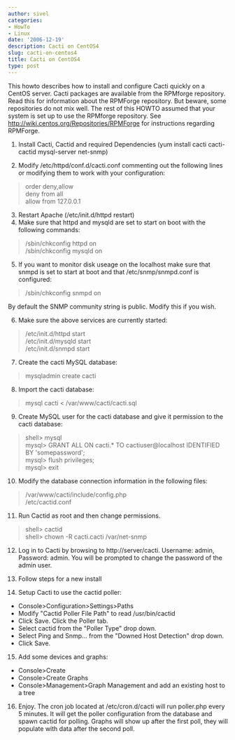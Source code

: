 ```yaml
---
author: sivel
categories:
- HowTo
- Linux
date: '2006-12-19'
description: Cacti on CentOS4
slug: cacti-on-centos4
title: Cacti on CentOS4
type: post
---
```


This howto describes how to install and configure Cacti quickly on a CentOS server. Cacti packages are available from the RPMforge repository. Read this for information about the RPMForge repository. But beware, some repositories do not mix well. The rest of this HOWTO assumed that your system is set up to use the RPMforge repository. See http://wiki.centos.org/Repositories/RPMForge for instructions regarding RPMForge.

1. Install Cacti, Cactid and required Dependencies (yum install cacti cacti-cactid mysql-server net-snmp)

2. Modify /etc/httpd/conf.d/cacti.conf commenting out the following lines or modifying them to work with your configuration:

> order deny,allow  
> deny from all  
> allow from 127.0.0.1

3. Restart Apache (/etc/init.d/httpd restart)  
4. Make sure that httpd and mysqld are set to start on boot with the following commands:

> /sbin/chkconfig httpd on  
> /sbin/chkconfig mysqld on

5. If you want to monitor disk useage on the localhost make sure that snmpd is set to start at boot and that /etc/snmp/snmpd.conf is configured:

> /sbin/chkconfig snmpd on

By default the SNMP community string is public. Modify this if you wish.

6. Make sure the above services are currently started:

> /etc/init.d/httpd start  
> /etc/init.d/mysqld start  
> /etc/init.d/snmpd start

7. Create the cacti MySQL database:

> <p align="left">
>   mysqladmin create cacti
> </p>

8. Import the cacti database:

> mysql cacti < /var/www/cacti/cacti.sql

9. Create MySQL user for the cacti database and give it permission to the cacti database:

> shell> mysql  
> mysql> GRANT ALL ON cacti.* TO cactiuser@localhost IDENTIFIED BY 'somepassword';  
> mysql> flush privileges;  
> mysql> exit

10. Modify the database connection information in the following files:

> /var/www/cacti/include/config.php  
> /etc/cactid.conf

11. Run Cactid as root and then change permissions.

> shell> cactid  
> shell> chown -R cacti.cacti /var/net-snmp

12. Log in to Cacti by browsing to http://server/cacti. Username: admin, Password: admin. You will be prompted to change the password of the admin user.

13. Follow steps for a new install

14. Setup Cacti to use the cactid poller:

*   Console>Configuration>Settings>Paths
*   Modify "Cactid Poller File Path" to read /usr/bin/cactid
*   Click Save. Click the Poller tab.
*   Select cactid from the "Poller Type" drop down.
*   Select Ping and Snmp... from the "Downed Host Detection" drop down.
*   Click Save.

15. Add some devices and graphs:

*   Console>Create
*   Console>Create Graphs
*   Console>Management>Graph Management and add an existing host to a tree

16. Enjoy. The cron job located at /etc/cron.d/cacti will run poller.php every 5 minutes. It will get the poller configuration from the database and spawn cactid for polling. Graphs will show up after the first poll, they will populate with data after the second poll.
